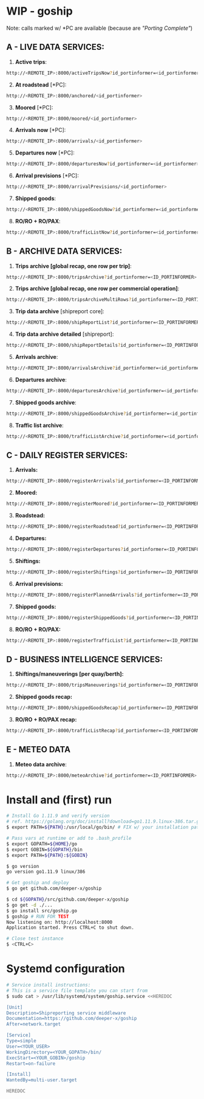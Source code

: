 # WIP - goship

Note: calls marked w/ *PC are available (because are _"Porting Complete"_)

## A - LIVE DATA SERVICES:

1. __Active trips__:

```bash
http://<REMOTE_IP>:8000/activeTripsNow?id_portinformer=<id_portinformer>
```

2. __At roadstead__ [*PC]:

```bash
http://<REMOTE_IP>:8000/anchored/<id_portinformer>
```

3. __Moored__ [*PC]:
    
```bash
http://<REMOTE_IP>:8000/moored/<id_portinformer>
```

4. __Arrivals now__ [*PC]:

```bash
http://<REMOTE_IP>:8000/arrivals/<id_portinformer>
```

5. __Departures now__ [*PC]:

```bash
http://<REMOTE_IP>:8000/departuresNow?id_portinformer=<id_portinformer>
```

6. __Arrival previsions__ [*PC]:

```bash
http://<REMOTE_IP>:8000/arrivalPrevisions/<id_portinformer>
```

7. __Shipped goods__:

```bash
http://<REMOTE_IP>:8000/shippedGoodsNow?id_portinformer=<id_portinformer>
```

8. __RO/RO + RO/PAX__:

```bash
http://<REMOTE_IP>:8000/trafficListNow?id_portinformer=<id_portinformer>
```

## B - ARCHIVE DATA SERVICES:

1. __Trips archive [global recap, one row per trip]__:

```bash
http://<REMOTE_IP>:8000/tripsArchive?id_portinformer=<ID_PORTINFORMER>
```

2. __Trips archive [global recap, one row per commercial operation]__:

```bash
http://<REMOTE_IP>:8000/tripsArchiveMultiRows?id_portinformer=<ID_PORTINFORMER>
```

3. __Trip data archive__ [shipreport core]:

```bash
http://<REMOTE_IP>:8000/shipReportList?id_portinformer=<ID_PORTINFORMER>
```

4. __Trip data archive detailed__ [shipreport]:

```bash   
http://<REMOTE_IP>:8000/shipReportDetails?id_portinformer=<ID_PORTINFORMER>
```

5. __Arrivals archive__:

```bash
http://<REMOTE_IP>:8000/arrivalsArchive?id_portinformer=<id_portinformer>
```

6. __Departures archive__:

```bash
http://<REMOTE_IP>:8000/departuresArchive?id_portinformer=<id_portinformer>
```
7. __Shipped goods archive__:

```bash
http://<REMOTE_IP>:8000/shippedGoodsArchive?id_portinformer=<id_portinformer>
```

8. __Traffic list archive__:

```bash
http://<REMOTE_IP>:8000/trafficListArchive?id_portinformer=<id_portinformer>
```



## C - DAILY REGISTER SERVICES:

1. __Arrivals:__

```bash
http://<REMOTE_IP>:8000/registerArrivals?id_portinformer=<ID_PORTINFORMER>
```
2. __Moored:__

```bash
http://<REMOTE_IP>:8000/registerMoored?id_portinformer=<ID_PORTINFORMER>
```

3. __Roadstead:__
```bash
http://<REMOTE_IP>:8000/registerRoadstead?id_portinformer=<ID_PORTINFORMER>
```

4. __Departures:__
```bash
http://<REMOTE_IP>:8000/registerDepartures?id_portinformer=<ID_PORTINFORMER>
```

5. __Shiftings:__
```bash
http://<REMOTE_IP>:8000/registerShiftings?id_portinformer=<ID_PORTINFORMER>
```

6. __Arrival previsions:__
```bash
http://<REMOTE_IP>:8000/registerPlannedArrivals?id_portinformer=<ID_PORTINFORMER>
```

7. __Shipped goods:__
```bash
http://<REMOTE_IP>:8000/registerShippedGoods?id_portinformer=<ID_PORTINFORMER>
```

8. __RO/RO + RO/PAX:__
```bash
http://<REMOTE_IP>:8000/registerTrafficList?id_portinformer=<ID_PORTINFORMER>
```

## D - BUSINESS INTELLIGENCE SERVICES: ##

1. __Shiftings/maneuverings [per quay/berth]:__
```bash
http://<REMOTE_IP>:8000/tripsManeuverings?id_portinformer=<ID_PORTINFORMER>
```

2. __Shipped goods recap:__
```bash
http://<REMOTE_IP>:8000/shippedGoodsRecap?id_portinformer=<ID_PORTINFORMER>
```

3. __RO/RO + RO/PAX recap:__
```bash
http://<REMOTE_IP>:8000/trafficListRecap?id_portinformer=<ID_PORTINFORMER>
```

## E - METEO DATA ##
1. __Meteo data archive__:
```bash
http://<REMOTE_IP>:8000/meteoArchive?id_portinformer=<ID_PORTINFORMER>
```


# Install and (first) run 
```bash
# Install Go 1.11.9 and verify version
# ref. https://golang.org/doc/install?download=go1.11.9.linux-386.tar.gz
$ export PATH=${PATH}:/usr/local/go/bin/ # FIX w/ your installation path

# Pass vars at runtime or add to .bash_profile
$ export GOPATH=${HOME}/go
$ export GOBIN=${GOPATH}/bin
$ export PATH=${PATH}:${GOBIN}

$ go version
go version go1.11.9 linux/386

# Get goship and deploy
$ go get github.com/deeper-x/goship

$ cd ${GOPATH}/src/github.com/deeper-x/goship
$ go get -d ./...    
$ go install src/goship.go 
$ goship # RUN FOR TEST
Now listening on: http://localhost:8000
Application started. Press CTRL+C to shut down.

# Close test instance
$ <CTRL+C>  

```

# Systemd configuration

```bash
# Service install instructions: 
# This is a service file template you can start from 
$ sudo cat > /usr/lib/systemd/system/goship.service <<HEREDOC

[Unit]
Description=Shipreporting service middleware
Documentation=https://github.com/deeper-x/goship
After=network.target

[Service]
Type=simple
User=<YOUR_USER>
WorkingDirectory=<YOUR_GOPATH>/bin/
ExecStart=<YOUR_GOBIN>/goship
Restart=on-failure

[Install]
WantedBy=multi-user.target

HEREDOC
```


